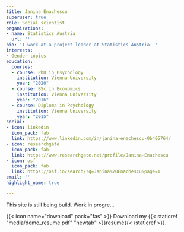 ```yaml
---
title: Janina Enachescu
superuser: true
role: Social scientist
organizations:
- name: Statistics Austria
  url: ''
bio: 'I work at a project leader at Statistics Austria. '
interests:
- Gender topics
education:
  courses:
  - course: PhD in Psychology
    institution: Vienna University
    year: "2020"
  - course: BSc in Economics
    institution: Vienna University
    year: "2016"
  - course: Diploma in Psychology
    institution: Vienna University
    year: "2015"
social:
- icon: linkedin
  icon_pack: fab
  link: https://www.linkedin.com/in/janina-enachescu-0b405764/
- icon: researchgate
  icon_pack: fab
  link: https://www.researchgate.net/profile/Janina-Enachescu
- icon: osf
  icon_pack: fab
  link: https://osf.io/search/?q=Janina%20Enachescu&page=1
email: ''
highlight_name: true

---
```

This site is still being build.
Work in progre...

{{< icon name="download" pack="fas" >}} Download my {{< staticref "media/demo_resume.pdf" "newtab" >}}resumé{{< /staticref >}}.
